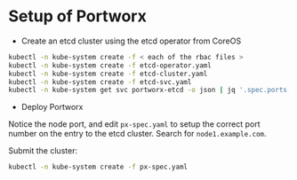 # Setup of Portworx

* Create an etcd cluster using the etcd operator from CoreOS

```bash
kubectl -n kube-system create -f < each of the rbac files > 
kubectl -n kube-system create -f etcd-operator.yaml 
kubectl -n kube-system create -f etcd-cluster.yaml 
kubectl -n kube-system create -f etcd-svc.yaml
kubectl -n kube-system get svc portworx-etcd -o json | jq '.spec.ports[0].nodePort'
```

* Deploy Portworx

Notice the node port, and edit `px-spec.yaml` to setup the correct port number on the entry to the etcd cluster. Search for `node1.example.com`.

Submit the cluster:

```bash
kubectl -n kube-system create -f px-spec.yaml
```
